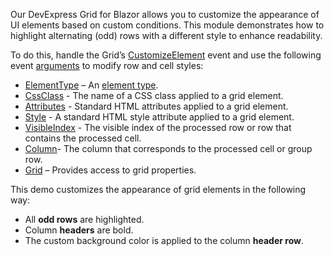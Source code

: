 Our DevExpress Grid for Blazor allows you to customize the appearance of UI elements based on custom conditions. This module demonstrates how to highlight alternating (odd) rows with a different style to enhance readability. 

To do this, handle the Grid’s [CustomizeElement](https://docs.devexpress.com/Blazor/DevExpress.Blazor.DxGrid.CustomizeElement) event and use the following event [arguments](https://docs.devexpress.com/Blazor/DevExpress.Blazor.GridCustomizeElementEventArgs) to modify row and cell styles:

* [ElementType](https://docs.devexpress.com/Blazor/DevExpress.Blazor.GridCustomizeElementEventArgs.ElementType) – An [element type](https://docs.devexpress.com/Blazor/DevExpress.Blazor.GridElementType).
* [CssClass](https://docs.devexpress.com/Blazor/DevExpress.Blazor.GridCustomizeElementEventArgs.CssClass) - The name of a CSS class applied to a grid element.
* [Attributes](https://docs.devexpress.com/Blazor/DevExpress.Blazor.GridCustomizeElementEventArgs.Attributes) - Standard HTML attributes applied to a grid element.
* [Style](https://docs.devexpress.com/Blazor/DevExpress.Blazor.GridCustomizeElementEventArgs.Style) - A standard HTML style attribute applied to a grid element.
* [VisibleIndex](https://docs.devexpress.com/Blazor/DevExpress.Blazor.GridCustomizeElementEventArgs.VisibleIndex) - The visible index of the processed row or row that contains the processed cell.
* [Column](https://docs.devexpress.com/Blazor/DevExpress.Blazor.GridCustomizeElementEventArgs.Column)- The column that corresponds to the processed cell or group row.
* [Grid](https://docs.devexpress.com/Blazor/DevExpress.Blazor.GridCustomizeElementEventArgs.Grid) – Provides access to grid properties.

This demo customizes the appearance of grid elements in the following way:

* All **odd rows** are highlighted.
* Column **headers** are bold.
* The custom background color is applied to the column **header row**.